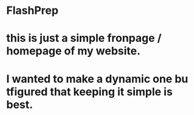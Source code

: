 # FlashPrep
# this is just a simple fronpage / homepage of my website.
# I wanted to make a dynamic one bu tfigured that keeping it simple is best.
